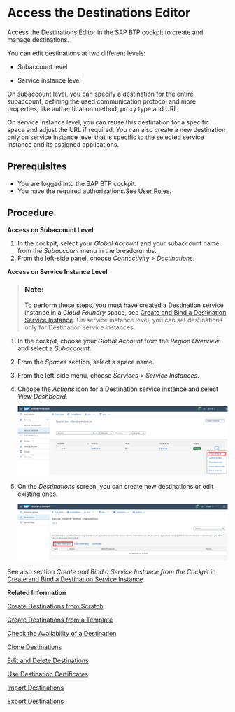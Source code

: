<!-- loio82ca377549c5421a8199013ea5f0facc -->

# Access the Destinations Editor

Access the Destinations Editor in the SAP BTP cockpit to create and manage destinations.

You can edit destinations at two different levels:

-   Subaccount level

-   Service instance level

On subaccount level, you can specify a destination for the entire subaccount, defining the used communication protocol and more properties, like authentication method, proxy type and URL.

On service instance level, you can reuse this destination for a specific space and adjust the URL if required. You can also create a new destination only on service instance level that is specific to the selected service instance and its assigned applications.



<a name="loio82ca377549c5421a8199013ea5f0facc__section_t2p_cf5_j2b"/>

## Prerequisites

-   You are logged into the SAP BTP cockpit.
-   You have the required authorizations.See [User Roles](what-is-sap-btp-connectivity-daca64d.md#loiodaca64dacc6148fcb5c70ed86082ef91__roles).



<a name="loio82ca377549c5421a8199013ea5f0facc__section_fwj_2f5_j2b"/>

## Procedure

**Access on Subaccount Level**

1.  In the cockpit, select your *Global Account* and your subaccount name from the *Subaccount* menu in the breadcrumbs.
2.  From the left-side panel, choose *Connectivity* \> *Destinations*.

**Access on Service Instance Level**

> ### Note:  
> To perform these steps, you must have created a Destination service instance in a *Cloud Foundry* space, see [Create and Bind a Destination Service Instance](create-and-bind-a-destination-service-instance-9fdad3c.md). On service instance level, you can set destinations only for Destination service instances.

1.  In the cockpit, choose your *Global Account* from the *Region Overview* and select a *Subaccount*.
2.  From the *Spaces* section, select a space name.
3.  From the left-side menu, choose *Services* \> *Service Instances*.
4.  Choose the *Actions* icon for a Destination service instance and select *View Dashboard*.

    ![](images/CS_AccessDestinations_-_ServiceInstance_Access_9035309.png)

5.  On the *Destinations* screen, you can create new destinations or edit existing ones.

    ![](images/CS_AccessDestinations_-_ServiceInstance_Destinations_Edit_70fecbc.png)


See also section *Create and Bind a Service Instance from the Cockpit* in [Create and Bind a Destination Service Instance](create-and-bind-a-destination-service-instance-9fdad3c.md).

**Related Information**  


[Create Destinations from Scratch](create-destinations-from-scratch-5eba623.md "Use the Destinations editor in the SAP BTP cockpit to configure destinations from scratch.")

[Create Destinations from a Template](create-destinations-from-a-template-ef56ea0.md "Use a template to configure destinations with scenario-specific input data in the SAP BTP cockpit.")

[Check the Availability of a Destination](check-the-availability-of-a-destination-71ea3cc.md "How to check the availability of a destination in the Destinations editor (SAP BTP cockpit).")

[Clone Destinations](clone-destinations-b80786e.md "How to clone destinations in the Destinations editor (SAP BTP cockpit).")

[Edit and Delete Destinations](edit-and-delete-destinations-372dee2.md "How to edit and delete destinations in the Destinations editor (SAP BTP cockpit).")

[Use Destination Certificates](use-destination-certificates-df1bb55.md "Maintain trust store and key store certificates in the Destinations editor (SAP BTP cockpit).")

[Import Destinations](import-destinations-91ee9db.md "How to import destinations in the Destinations editor (SAP BTP cockpit).")

[Export Destinations](export-destinations-707b49e.md "Export destinations from the Destinations editor in the SAP BTP cockpit to backup or reuse a destination configuration.")

